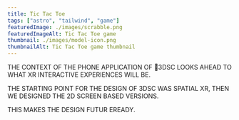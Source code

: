 ```yaml
---
title: Tic Tac Toe
tags: ["astro", "tailwind", "game"]
featuredImage: ./images/scrabble.png
featuredImageAlt: Tic Tac Toe game
thumbnail: ./images/model-icon.png
thumbnailAlt: Tic Tac Toe game thumbnail
---
```


THE CONTEXT OF THE PHONE APPLICATION OF 3DSC LOOKS AHEAD TO WHAT XR INTERACTIVE
EXPERIENCES WILL BE.

THE STARTING POINT FOR THE DESIGN OF 3DSC
WAS SPATIAL XR, THEN WE DESIGNED THE 2D
SCREEN BASED VERSIONS.

THIS MAKES THE DESIGN FUTUR EREADY. 
